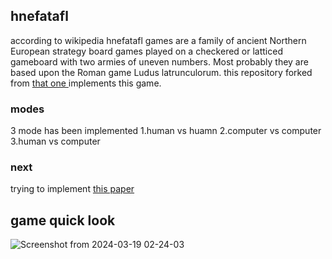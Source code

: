 ## hnefatafl
according to wikipedia hnefatafl games are a family of ancient Northern European strategy board games played on a checkered or latticed gameboard with two armies of uneven numbers. Most probably they are based upon the Roman game Ludus latrunculorum. this repository forked from <a href=https://github.com/slowen/hnefatafl> that one </a> implements this game.
### modes
3 mode has been implemented 1.human vs huamn 2.computer vs computer 3.human vs computer
### next
trying to implement <a href=https://ieeexplore.ieee.org/abstract/document/4219039> this paper </a>

## game quick look
![Screenshot from 2024-03-19 02-24-03](https://github.com/user-attachments/assets/a05cccfd-9a26-4ea1-bd59-9a8344ab9f78)
